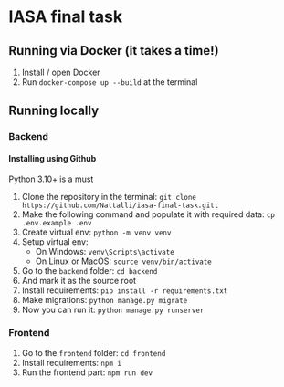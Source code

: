 # IASA final task

## Running via Docker (it takes a time!)

1. Install / open Docker
2. Run `docker-compose up --build` at the terminal

## Running locally

### Backend

#### Installing using Github

Python 3.10+ is a must

1. Clone the repository in the terminal:
`git clone https://github.com/Nattalli/iasa-final-task.gitt`
2. Make the following command and populate it with required data:
`cp .env.example .env`
3. Create virtual env:
`python -m venv venv`
4. Setup virtual env:
    * On Windows: `venv\Scripts\activate`
    * On Linux or MacOS: `source venv/bin/activate`
5. Go to the `backend` folder: 
`cd backend`
6. And mark it as the source root 
7. Install requirements: `pip install -r requirements.txt`
8. Make migrations: `python manage.py migrate`
9. Now you can run it: `python manage.py runserver`

### Frontend

1. Go to the `frontend` folder:
   `cd frontend`
2. Install requirements: `npm i`
3. Run the frontend part: `npm run dev`
